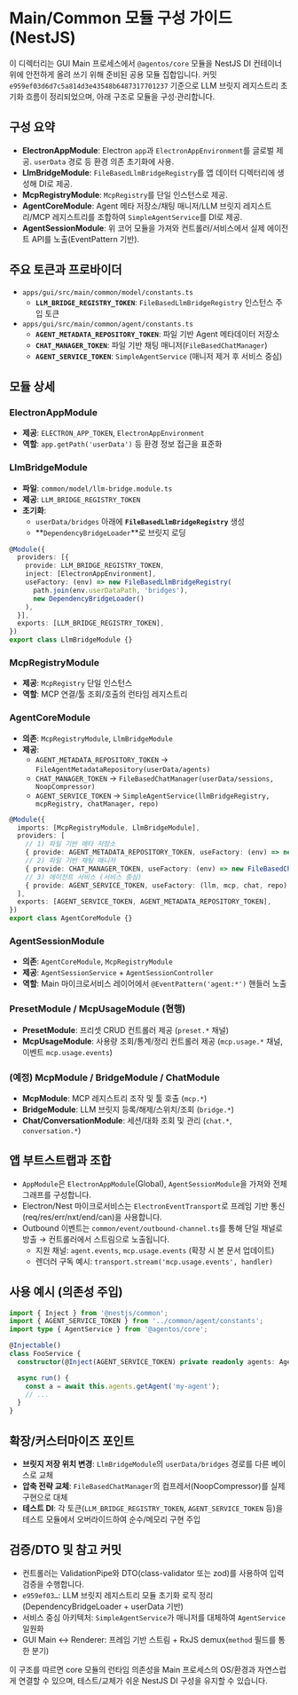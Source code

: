 # Main/Common 모듈 구성 가이드 (NestJS)

이 디렉터리는 GUI Main 프로세스에서 `@agentos/core` 모듈을 NestJS DI 컨테이너 위에 안전하게 올려 쓰기 위해 준비된 공용 모듈 집합입니다. 커밋 `e959ef03d6d7c5a814d3e43548b6487317701237` 기준으로 LLM 브릿지 레지스트리 초기화 흐름이 정리되었으며, 아래 구조로 모듈을 구성·관리합니다.

## 구성 요약

- **ElectronAppModule**: Electron `app`과 `ElectronAppEnvironment`를 글로벌 제공. `userData` 경로 등 환경 의존 초기화에 사용.
- **LlmBridgeModule**: `FileBasedLlmBridgeRegistry`를 앱 데이터 디렉터리에 생성해 DI로 제공.
- **McpRegistryModule**: `McpRegistry`를 단일 인스턴스로 제공.
- **AgentCoreModule**: Agent 메타 저장소/채팅 매니저/LLM 브릿지 레지스트리/MCP 레지스트리를 조합하여 `SimpleAgentService`를 DI로 제공.
- **AgentSessionModule**: 위 코어 모듈을 가져와 컨트롤러/서비스에서 실제 에이전트 API를 노출(EventPattern 기반).

## 주요 토큰과 프로바이더

- `apps/gui/src/main/common/model/constants.ts`
  - **`LLM_BRIDGE_REGISTRY_TOKEN`**: `FileBasedLlmBridgeRegistry` 인스턴스 주입 토큰
- `apps/gui/src/main/common/agent/constants.ts`
  - **`AGENT_METADATA_REPOSITORY_TOKEN`**: 파일 기반 Agent 메타데이터 저장소
  - **`CHAT_MANAGER_TOKEN`**: 파일 기반 채팅 매니저(`FileBasedChatManager`)
  - **`AGENT_SERVICE_TOKEN`**: `SimpleAgentService` (매니저 제거 후 서비스 중심)

## 모듈 상세

### ElectronAppModule
- **제공**: `ELECTRON_APP_TOKEN`, `ElectronAppEnvironment`
- **역할**: `app.getPath('userData')` 등 환경 정보 접근을 표준화

### LlmBridgeModule
- **파일**: `common/model/llm-bridge.module.ts`
- **제공**: `LLM_BRIDGE_REGISTRY_TOKEN`
- **초기화**:
  - `userData/bridges` 아래에 **`FileBasedLlmBridgeRegistry`** 생성
  - **`DependencyBridgeLoader`**로 브릿지 로딩

```ts
@Module({
  providers: [{
    provide: LLM_BRIDGE_REGISTRY_TOKEN,
    inject: [ElectronAppEnvironment],
    useFactory: (env) => new FileBasedLlmBridgeRegistry(
      path.join(env.userDataPath, 'bridges'),
      new DependencyBridgeLoader()
    ),
  }],
  exports: [LLM_BRIDGE_REGISTRY_TOKEN],
})
export class LlmBridgeModule {}
```

### McpRegistryModule
- **제공**: `McpRegistry` 단일 인스턴스
- **역할**: MCP 연결/툴 조회/호출의 런타임 레지스트리

### AgentCoreModule
- **의존**: `McpRegistryModule`, `LlmBridgeModule`
- **제공**:
  - `AGENT_METADATA_REPOSITORY_TOKEN` → `FileAgentMetadataRepository(userData/agents)`
  - `CHAT_MANAGER_TOKEN` → `FileBasedChatManager(userData/sessions, NoopCompressor)`
  - `AGENT_SERVICE_TOKEN` → `SimpleAgentService(llmBridgeRegistry, mcpRegistry, chatManager, repo)`

```ts
@Module({
  imports: [McpRegistryModule, LlmBridgeModule],
  providers: [
    // 1) 파일 기반 메타 저장소
    { provide: AGENT_METADATA_REPOSITORY_TOKEN, useFactory: (env) => new FileAgentMetadataRepository(path.join(env.userDataPath, 'agents')), inject: [ElectronAppEnvironment] },
    // 2) 파일 기반 채팅 매니저
    { provide: CHAT_MANAGER_TOKEN, useFactory: (env) => new FileBasedChatManager(new FileBasedSessionStorage(path.join(env.userDataPath, 'sessions')), new NoopCompressor(), new NoopCompressor()), inject: [ElectronAppEnvironment] },
    // 3) 에이전트 서비스 (서비스 중심)
    { provide: AGENT_SERVICE_TOKEN, useFactory: (llm, mcp, chat, repo) => new SimpleAgentService(llm, mcp, chat, repo), inject: [LLM_BRIDGE_REGISTRY_TOKEN, McpRegistry, CHAT_MANAGER_TOKEN, AGENT_METADATA_REPOSITORY_TOKEN] },
  ],
  exports: [AGENT_SERVICE_TOKEN, AGENT_METADATA_REPOSITORY_TOKEN],
})
export class AgentCoreModule {}
```

### AgentSessionModule
- **의존**: `AgentCoreModule`, `McpRegistryModule`
- **제공**: `AgentSessionService` + `AgentSessionController`
- **역할**: Main 마이크로서비스 레이어에서 `@EventPattern('agent:*')` 핸들러 노출

### PresetModule / McpUsageModule (현행)
- **PresetModule**: 프리셋 CRUD 컨트롤러 제공 (`preset.*` 채널)
- **McpUsageModule**: 사용량 조회/통계/정리 컨트롤러 제공 (`mcp.usage.*` 채널, 이벤트 `mcp.usage.events`)

### (예정) McpModule / BridgeModule / ChatModule
- **McpModule**: MCP 레지스트리 조작 및 툴 호출 (`mcp.*`)
- **BridgeModule**: LLM 브릿지 등록/해제/스위치/조회 (`bridge.*`)
- **Chat/ConversationModule**: 세션/대화 조회 및 관리 (`chat.*`, `conversation.*`)

## 앱 부트스트랩과 조합

- `AppModule`은 `ElectronAppModule`(Global), `AgentSessionModule`을 가져와 전체 그래프를 구성합니다.
- Electron/Nest 마이크로서비스는 `ElectronEventTransport`로 프레임 기반 통신(req/res/err/nxt/end/can)을 사용합니다.
- Outbound 이벤트는 `common/event/outbound-channel.ts`를 통해 단일 채널로 방출 → 컨트롤러에서 스트림으로 노출됩니다.
  - 지원 채널: `agent.events`, `mcp.usage.events` (확장 시 본 문서 업데이트)
  - 렌더러 구독 예시: `transport.stream('mcp.usage.events', handler)`

## 사용 예시 (의존성 주입)

```ts
import { Inject } from '@nestjs/common';
import { AGENT_SERVICE_TOKEN } from '../common/agent/constants';
import type { AgentService } from '@agentos/core';

@Injectable()
class FooService {
  constructor(@Inject(AGENT_SERVICE_TOKEN) private readonly agents: AgentService) {}

  async run() {
    const a = await this.agents.getAgent('my-agent');
    // ...
  }
}
```

## 확장/커스터마이즈 포인트

- **브릿지 저장 위치 변경**: `LlmBridgeModule`의 `userData/bridges` 경로를 다른 베이스로 교체
- **압축 전략 교체**: `FileBasedChatManager`의 컴프레서(NoopCompressor)를 실제 구현으로 대체
- **테스트 DI**: 각 토큰(`LLM_BRIDGE_REGISTRY_TOKEN`, `AGENT_SERVICE_TOKEN` 등)을 테스트 모듈에서 오버라이드하여 순수/메모리 구현 주입

## 검증/DTO 및 참고 커밋
- 컨트롤러는 ValidationPipe와 DTO(class-validator 또는 zod)를 사용하여 입력 검증을 수행합니다.
- `e959ef03…`: LLM 브릿지 레지스트리 모듈 초기화 로직 정리(DependencyBridgeLoader + userData 기반)
- 서비스 중심 아키텍처: `SimpleAgentService`가 매니저를 대체하여 `AgentService` 일원화
- GUI Main ↔ Renderer: 프레임 기반 스트림 + RxJS demux(`method` 필드를 통한 분기)

이 구조를 따르면 core 모듈의 런타임 의존성을 Main 프로세스의 OS/환경과 자연스럽게 연결할 수 있으며, 테스트/교체가 쉬운 NestJS DI 구성을 유지할 수 있습니다.
